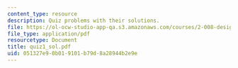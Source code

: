 ```yaml
---
content_type: resource
description: Quiz problems with their solutions.
file: https://ol-ocw-studio-app-qa.s3.amazonaws.com/courses/2-008-design-and-manufacturing-ii-spring-2004/051327e90b019101b79d8a28944b2e9e_quiz1_sol.pdf
file_type: application/pdf
resourcetype: Document
title: quiz1_sol.pdf
uid: 051327e9-0b01-9101-b79d-8a28944b2e9e
---
```

